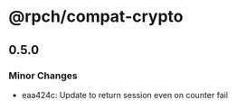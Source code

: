 # @rpch/compat-crypto

## 0.5.0

### Minor Changes

- eaa424c: Update to return session even on counter fail
